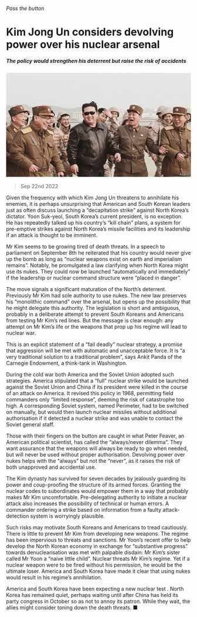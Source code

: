 ###### Pass the button

# Kim Jong Un considers devolving power over his nuclear arsenal 

##### The policy would strengthen his deterrent but raise the risk of accidents 

![image](images/20220924_ASP002.jpg) 

> Sep 22nd 2022 

Given the frequency with which Kim Jong Un threatens to annihilate his enemies, it is perhaps unsurprising that American and South Korean leaders just as often discuss launching a “decapitation strike” against North Korea’s dictator. Yoon Suk-yeol, South Korea’s current president, is no exception. He has repeatedly talked up his country’s “kill chain” plans, a system for pre-emptive strikes against North Korea’s missile facilities and its leadership if an attack is thought to be imminent. 

Mr Kim seems to be growing tired of death threats. In a speech to parliament on September 8th he reiterated that his country would never give up the bomb as long as “nuclear weapons exist on earth and imperialism remains”. Notably, he promulgated a law clarifying when North Korea might use its nukes. They could now be launched “automatically and immediately” if the leadership or nuclear command structure were “placed in danger”.

The move signals a significant maturation of the North’s deterrent. Previously Mr Kim had sole authority to use nukes. The new law preserves his “monolithic command” over the arsenal, but opens up the possibility that he might delegate this authority. The legislation is short and ambiguous, probably in a deliberate attempt to prevent South Koreans and Americans from testing Mr Kim’s red lines. But the message is clear enough: any attempt on Mr Kim’s life or the weapons that prop up his regime will lead to nuclear war.

This is an explicit statement of a “fail deadly” nuclear strategy, a promise that aggression will be met with automatic and unacceptable force. It is “a very traditional solution to a traditional problem”, says Ankit Panda of the Carnegie Endowment, a think-tank in Washington. 

During the cold war both America and the Soviet Union adopted such strategies. America stipulated that a “full” nuclear strike would be launched against the Soviet Union and China if its president were killed in the course of an attack on America. It revised this policy in 1968, permitting field commanders only “limited response”, deeming the risk of catastrophe too high. A corresponding Soviet system, named Perimeter, had to be switched on manually, but would then launch nuclear missiles without additional authorisation if it detected a nuclear strike and was unable to contact the Soviet general staff. 

Those with their fingers on the button are caught in what Peter Feaver, an American political scientist, has called the “always/never dilemma”. They want assurance that the weapons will always be ready to go when needed, but will never be used without proper authorisation. Devolving power over nukes helps with the “always” but not the “never”, as it raises the risk of both unapproved and accidental use.

The Kim dynasty has survived for seven decades by jealously guarding its power and coup-proofing the structure of its armed forces. Granting the nuclear codes to subordinates would empower them in a way that probably makes Mr Kim uncomfortable. Pre-delegating authority to initiate a nuclear attack also increases the possibility of technical or human errors. A commander ordering a strike based on information from a faulty attack-detection system is worryingly plausible. 

Such risks may motivate South Koreans and Americans to tread cautiously. There is little to prevent Mr Kim from developing new weapons. The regime has been impervious to threats and sanctions. Mr Yoon’s recent offer to help develop the North Korean economy in exchange for “substantive progress” towards denuclearisation was met with palpable disdain: Mr Kim’s sister called Mr Yoon a “naive little child”. Nuclear threats  Mr Kim’s regime. Yet if a nuclear weapon were to be fired without his permission, he would be the ultimate loser. America and South Korea have made it clear that using nukes would result in his regime’s annihilation.

America and South Korea have been expecting a new nuclear test . North Korea has remained quiet, perhaps waiting until after China has held its party congress in October so as not to annoy its patron. While they wait, the allies might consider toning down the death threats. ■

